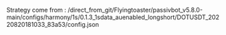 Strategy come from : /direct_from_git/Flyingtoaster/passivbot_v5.8.0-main/configs/harmony/1s/0.1.3_1sdata_auenabled_longshort/DOTUSDT_20220820181033_83a53/config.json